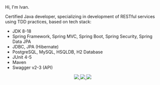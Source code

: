 Hi, I'm Ivan.

<p> Сertified Java developer, specializing in development of RESTful services using TDD practices, based on tech stack:

* JDK 8-18
* Spring Framework, Spring MVC, Spring Boot, Spring Security, Spring Data JPA
* JDBC, JPA (Hibernate)
* PostgreSQL, MySQL, HSQLDB, H2 Database
* JUnit 4-5
* Maven
* Swagger v2-3 (API)

<p align='center'>
	<a href='https://t.me/ikropachev'>
		<img src="https://img.shields.io/badge/Telegram-2CA5E0?style=for-the-badge&logo=telegram&logoColor=white"/>
	</a>
	<a href="https://www.linkedin.com/in/ikropachev/">
		<img src="https://img.shields.io/badge/linkedin-%230077B5.svg?&style=for-the-badge&logo=linkedin&logoColor=white"/>
	</a>
	<a href='mailto:ikropachev89@gmail.com'>
		<img src="https://img.shields.io/badge/Gmail-D14836?style=for-the-badge&logo=gmail&logoColor=white"/>
	</a>
</p>
